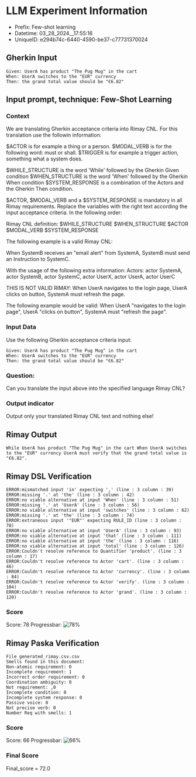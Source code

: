 

# LLM Experiment Information
* Prefix:   Few-shot learning
* Datetime: 03_28_2024__17:55:16
* UniqueID: e294b74c-6440-4590-be37-c77731370024

        

## Gherkin Input
```
Given: UserA has product "The Pug Mug" in the cart
When: UserA switches to the "EUR" currency
Then: the grand total value should be "€6.82"
```
    



## Input prompt, technique: Few-Shot Learning


### Context
We are translating Gherkin acceptance criteria into Rimay CNL.
For this translation use the followin information:

$ACTOR is for example a thing or a person.
$MODAL_VERB is for  the following word: must or shall.
$TRIGGER is for example a trigger action, something what a system does.

$WHILE_STRUCTURE is the word 'While' followed by the Gherkin Given condition
$WHEN_STRUCTURE is the word  'When' followed by the Gherkin When condition
$SYSTEM_RESPONSE is a combination of the Actors and the Gherkin Then condition.

$ACTOR, $MODAL_VERB and a $SYSTEM_RESPONSE is mandatory in all Rimay requirements.
Replace the variables with the right text according the input acceptance criteria.
In the following order: 

Rimay CNL definition: $WHILE_STRUCTURE $WHEN_STRUCTURE   $ACTOR   $MODAL_VERB    $SYSTEM_RESPONSE

The following example is a valid Rimay CNL:

When SystemB receives an "email alert" from SystemA, SystemB must send an Instruction to SystemC.

With the usage of the following extra information:
Actors: actor SystemA, actor SystemB, actor SystemC, actor UserX, actor UserA, actor UserC

THIS IS NOT VALID RIMAY:
When UserA navigates to the login page, UserA clicks on button, SystemA must refresh the page.

The following example would be valid:
When UserA "navigates to the login page", UserA "clicks on button", SystemA must "refresh the page".
        

### Input Data
Use the following Gherkin acceptance criteria input: 
```
Given: UserA has product "The Pug Mug" in the cart
When: UserA switches to the "EUR" currency
Then: the grand total value should be "€6.82"
```

### Question:
Can you translate the input above into the specified language Rimay CNL?

### Output indicator
Output only your translated Rimay CNL text and nothing else!


## Rimay Output
```
While UserA has product "The Pug Mug" in the cart When UserA switches to the "EUR" currency UserA must verify that the grand total value is "€6.82".
``` 
            


## Rimay DSL Verification
```
ERROR:mismatched input 'in' expecting ',' (line : 3 column : 39)
ERROR:missing '.' at 'the' (line : 3 column : 42)
ERROR:no viable alternative at input 'When' (line : 3 column : 51)
ERROR:missing '.' at 'UserA' (line : 3 column : 56)
ERROR:no viable alternative at input 'switches' (line : 3 column : 62)
ERROR:missing '.' at 'the' (line : 3 column : 74)
ERROR:extraneous input '"EUR"' expecting RULE_ID (line : 3 column : 78)
ERROR:no viable alternative at input 'UserA' (line : 3 column : 93)
ERROR:no viable alternative at input 'that' (line : 3 column : 111)
ERROR:no viable alternative at input 'the' (line : 3 column : 116)
ERROR:no viable alternative at input 'total' (line : 3 column : 126)
ERROR:Couldn't resolve reference to Quantifier 'product'. (line : 3 column : 17)
ERROR:Couldn't resolve reference to Actor 'cart'. (line : 3 column : 46)
ERROR:Couldn't resolve reference to Actor 'currency'. (line : 3 column : 84)
ERROR:Couldn't resolve reference to Actor 'verify'. (line : 3 column : 104)
ERROR:Couldn't resolve reference to Actor 'grand'. (line : 3 column : 120)

```
### Score
Score: 78
Progressbar: ![78%](https://progress-bar.dev/78)

            


## Rimay Paska Verification
```
File generated_rimay.csv.csv
Smells found in this document: 
Non-atomic requirement: 0
Incomplete requirement: 1
Incorrect order requirement: 0
Coordination ambiguity: 0
Not requirement: ,0
Incomplete condition: 0
Incomplete system response: 0
Passive voice: 0
Not precise verb: 0
Number Req with smells: 1

```
### Score
Score: 66
Progressbar: ![66%](https://progress-bar.dev/66)

            

### Final Score
Final_score = 72.0
